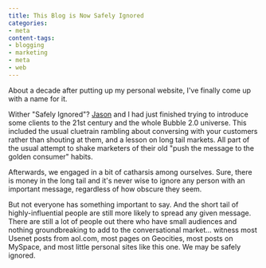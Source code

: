 ```yaml
---
title: This Blog is Now Safely Ignored
categories:
- meta
content-tags:
- blogging
- marketing
- meta
- web
---
```


About a decade after putting up my personal website, I've finally come up with a name for it.

Wither "Safely Ignored"?  [Jason][1] and I had just finished trying to introduce some clients to the 21st century and the whole Bubble 2.0 universe.  This included the usual cluetrain rambling about conversing with your customers rather than shouting at them, and a lesson on long tail markets.  All part of the usual attempt to shake marketers of their old "push the message to the golden consumer" habits.

Afterwards, we engaged in a bit of catharsis among ourselves.  Sure, there is money in the long tail and it's never wise to ignore any person with an important message, regardless of how obscure they seem.

But not everyone has something important to say.  And the short tail of highly-influential people are still more likely to spread any given message.  There are still a lot of people out there who have small audiences and nothing groundbreaking to add to the conversational market... witness most Usenet posts from aol.com, most pages on Geocities, most posts on MySpace, and most little personal sites like this one.  We may be safely ignored.

   [1]: http://www.linkedin.com/pub/0/49/863

